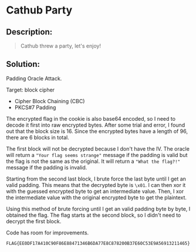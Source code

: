 # Cathub Party

## Description:

> Cathub threw a party, let's enjoy!

## Solution:

Padding Oracle Attack.

Target: block cipher

- Cipher Block Chaining (CBC)
- PKCS#7 Padding

The encrypted flag in the cookie is also base64 encoded, so I need to decode it first into raw encrypted bytes. After some trial and error, I found out that the block size is 16. Since the encrypted bytes have a length of 96, there are 6 blocks in total.

The first block will not be decrypted because I don't have the IV. The oracle will return a `"Your flag seems strange"` message if the padding is valid but the flag is not the same as the original. It will return a `"What the flag?!"` message if the padding is invalid.

Starting from the second last block, I brute force the last byte until I get an valid padding. This means that the decrypted byte is `\x01`. I can then xor it with the guessed encrypted byte to get an intermediate value. Then, I xor the intermediate value with the original encrypted byte to get the plaintext.

Using this method of brute forcing until I get an valid padding byte by byte, I obtained the flag. The flag starts at the second block, so I didn't need to decrypt the first block.

Code has room for improvements.

`FLAG{EE0DF17A410C90F86E88471346B6DA77E8C878200B37E60C53E9A56913211465}`
